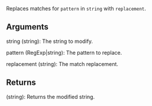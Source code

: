 Replaces matches for `pattern` in `string` with `replacement`.

## Arguments
string (string): The string to modify.

pattern (RegExp|string): The pattern to replace.

replacement (string): The match replacement.

## Returns

(string): Returns the modified string.
